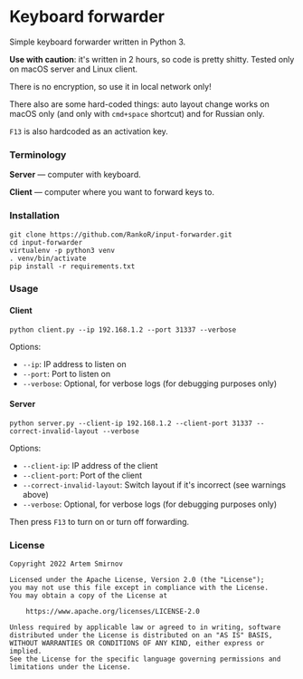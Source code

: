 # Keyboard forwarder

Simple keyboard forwarder written in Python 3.

**Use with caution**: it's written in 2 hours, so code is pretty shitty. 
Tested only on macOS server and Linux client.

There is no encryption, so use it in local network only!

There also are some hard-coded things: auto layout change works on macOS only (and only with `cmd+space` shortcut) and for Russian only.

`F13` is also hardcoded as an activation key.

### Terminology

**Server** — computer with keyboard.

**Client** — computer where you want to forward keys to.

### Installation

```shell
git clone https://github.com/RankoR/input-forwarder.git
cd input-forwarder
virtualenv -p python3 venv
. venv/bin/activate
pip install -r requirements.txt
```

### Usage

#### Client

```shell
python client.py --ip 192.168.1.2 --port 31337 --verbose
```

Options:

- `--ip`: IP address to listen on
- `--port`: Port to listen on
- `--verbose`: Optional, for verbose logs (for debugging purposes only)

#### Server

```shell
python server.py --client-ip 192.168.1.2 --client-port 31337 --correct-invalid-layout --verbose 
```

Options:

- `--client-ip`: IP address of the client
- `--client-port`: Port of the client
- `--correct-invalid-layout`: Switch layout if it's incorrect (see warnings above)
- `--verbose`: Optional, for verbose logs (for debugging purposes only)

Then press `F13` to turn on or turn off forwarding.

### License

```
Copyright 2022 Artem Smirnov

Licensed under the Apache License, Version 2.0 (the "License");
you may not use this file except in compliance with the License.
You may obtain a copy of the License at

    https://www.apache.org/licenses/LICENSE-2.0

Unless required by applicable law or agreed to in writing, software
distributed under the License is distributed on an "AS IS" BASIS,
WITHOUT WARRANTIES OR CONDITIONS OF ANY KIND, either express or implied.
See the License for the specific language governing permissions and
limitations under the License.
```